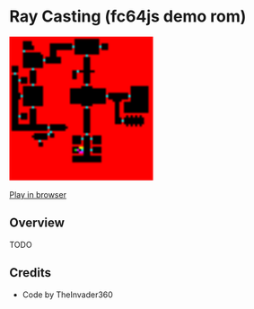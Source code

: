 # Ray Casting (fc64js demo rom)

[<img src="https://raw.githubusercontent.com/TheInvader360/fc64js/main/rom/demo/ray-casting/docs/demo.gif" width="256"/>](https://theinvader360.github.io/fc64js/rom/demo/ray-casting/)

[Play in browser](https://theinvader360.github.io/fc64js/rom/demo/ray-casting/)

## Overview

TODO

## Credits

* Code by TheInvader360
